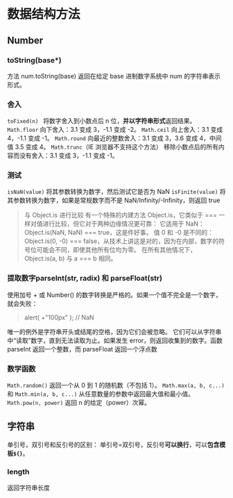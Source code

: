 # 数据结构方法
## Number
### toString(base*)
方法 num.toString(base) 返回在给定 base 进制数字系统中 num 的字符串表示形式。
### 舍入 
`toFixed(n) `
将数字舍入到小数点后 n 位，**并以字符串形式**返回结果。
`Math.floor`
向下舍入：3.1 变成 3，-1.1 变成 -2。
`Math.ceil`
向上舍入：3.1 变成 4，-1.1 变成 -1。
`Math.round`
向最近的整数舍入：3.1 变成 3，3.6 变成 4，中间值 3.5 变成 4。
`Math.trunc`（IE 浏览器不支持这个方法）
移除小数点后的所有内容而没有舍入：3.1 变成 3，-1.1 变成 -1。
### 测试
`isNaN(value)` 将其参数转换为数字，然后测试它是否为 NaN
`isFinite(value)` 将其参数转换为数字，如果是常规数字而不是 NaN/Infinity/-Infinity，则返回 true
>与 Object.is 进行比较
有一个特殊的内建方法 Object.is，它类似于 === 一样对值进行比较，但它对于两种边缘情况更可靠：
它适用于 NaN：Object.is(NaN, NaN) === true，这是件好事。
值 0 和 -0 是不同的：Object.is(0, -0) === false，从技术上讲这是对的，因为在内部，数字的符号位可能会不同，即使其他所有位均为零。
在所有其他情况下，Object.is(a, b) 与 a === b 相同。

### 提取数字parseInt(str, radix) 和 parseFloat(str)
使用加号 + 或 Number() 的数字转换是严格的。如果一个值不完全是一个数字，就会失败：
>alert( +"100px" ); // NaN

唯一的例外是字符串开头或结尾的空格，因为它们会被忽略。
它们可以从字符串中“读取”数字，直到无法读取为止。如果发生 error，则返回收集到的数字。函数 parseInt 返回一个整数，而 parseFloat 返回一个浮点数
### 数学函数
`Math.random()`
返回一个从 0 到 1 的随机数（不包括 1）。
`Math.max(a, b, c...)` 和 `Math.min(a, b, c...)`
从任意数量的参数中返回最大值和最小值。
`Math.pow(n, power)`
返回 n 的给定（power）次幂。
## 字符串
单引号，双引号和反引号的区别：
单引号=双引号，反引号**可以换行**，可以**包含模板`${}`**。
### length
返回字符串长度
